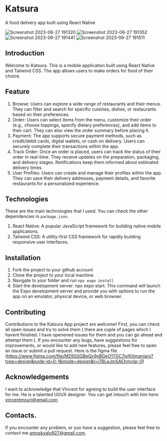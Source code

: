# Katsura
A food delivery app built using React Native

![Screenshot 2023-06-27 191320](https://github.com/amoskyalo/Katsura/assets/91586973/a456c7e4-3693-4cd9-872f-a42b57e0091a)
![Screenshot 2023-06-27 191352](https://github.com/amoskyalo/Katsura/assets/91586973/78a96d07-8273-4344-a65c-7b9f96a5175c)
![Screenshot 2023-06-27 191441](https://github.com/amoskyalo/Katsura/assets/91586973/cd4aa186-ed7a-4c67-9805-d04db335872e)
![Screenshot 2023-06-27 191511](https://github.com/amoskyalo/Katsura/assets/91586973/51b65869-78b3-4887-a3ea-30ef68e38317)

## Introduction

Welcome to Katsura. This is a mobile application built using React Native and Tailwind CSS. The app allows users to make orders for food of their choice.


## Feature
 1. Browse: Users can explore a wide range of restaurants and their menus. They can filter and search for specific cuisines, dishes, or restaurants based on their preferences.
2. Order: Users can select items from the menu, customize their order (e.g., choose toppings, specify dietary preferences), and add items to their cart. They can also view the order summary before placing it.
3. Payment: The app supports secure payment methods, such as credit/debit cards, digital wallets, or cash on delivery. Users can securely complete their transactions within the app.
4. Track Order: Once an order is placed, users can track the status of their order in real-time. They receive updates on the preparation, packaging, and delivery stages. Notifications keep them informed about estimated delivery times.
5. User Profiles: Users can create and manage their profiles within the app. They can save their delivery addresses, payment details, and favorite restaurants for a personalized experience.

## Technologies
These are the main technologies that I used. You can check the other dependencies in `package.json`.

1. React Native: A popular JavaScript framework for building native mobile applications.
2. Tailwind CSS: A utility-first CSS framework for rapidly building responsive user interfaces.


## Installation
1. Fork the project to your github account
2. Clone the project to your local machine.
3. Navigate to your folder and run `npx expo install` 
4. Start the development server: npx expo start. This command will launch the Expo development server and provide you with options to run the app on an emulator, physical device, or web browser.

## Contributing
Contributions to the Katsura App project are welcome! First, you can check all open issues and try to solve them ( there are cuple of pages which I havent finished. I have openened issues for them and you can go ahead and attempt them ). If you encounter any bugs, have suggestions for improvements, or would like to add new features, please feel free to open an issue or submit a pull request. Here is the figma file (https://www.figma.com/file/MZ6SSGBeQv9xBGeO1TGC7q/Kilimanjaro?type=design&node-id=0-1&mode=design&t=i7BLeJmSAEhmvIar-0)

## Acknowledgements
I want to acknowledge that Vincent for agreing to build the user interface for me. He is a talented UI/UX designer. You can get intouch with him here: vincentmouri@gmail.com

## Contacts.
If you encounter any problem, or yuo have a suggestion, please feel free to contact me amoskyalo927@gmail.com.
